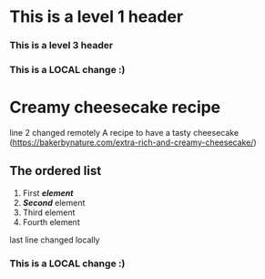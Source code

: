 # This is a level 1 header
### This is a level 3 header
### This is a LOCAL change :)
# Creamy cheesecake recipe
line 2 changed remotely
A recipe to have a tasty cheesecake
(https://bakerbynature.com/extra-rich-and-creamy-cheesecake/)

## The ordered list 
1. First ***element***
2. ***Second*** element
3. Third element
4. Fourth element

last line changed locally
### This is a LOCAL change :)